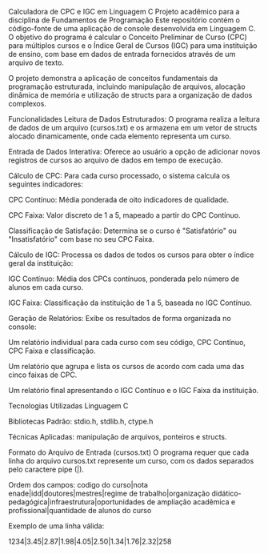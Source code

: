 Calculadora de CPC e IGC em Linguagem C
Projeto acadêmico para a disciplina de Fundamentos de Programação
Este repositório contém o código-fonte de uma aplicação de console desenvolvida em Linguagem C. O objetivo do programa é calcular o Conceito Preliminar de Curso (CPC) para múltiplos cursos e o Índice Geral de Cursos (IGC) para uma instituição de ensino, com base em dados de entrada fornecidos através de um arquivo de texto.

O projeto demonstra a aplicação de conceitos fundamentais da programação estruturada, incluindo manipulação de arquivos, alocação dinâmica de memória e utilização de structs para a organização de dados complexos.

Funcionalidades
Leitura de Dados Estruturados: O programa realiza a leitura de dados de um arquivo (cursos.txt) e os armazena em um vetor de structs alocado dinamicamente, onde cada elemento representa um curso.

Entrada de Dados Interativa: Oferece ao usuário a opção de adicionar novos registros de cursos ao arquivo de dados em tempo de execução.

Cálculo de CPC: Para cada curso processado, o sistema calcula os seguintes indicadores:

CPC Contínuo: Média ponderada de oito indicadores de qualidade.

CPC Faixa: Valor discreto de 1 a 5, mapeado a partir do CPC Contínuo.

Classificação de Satisfação: Determina se o curso é "Satisfatório" ou "Insatisfatório" com base no seu CPC Faixa.

Cálculo de IGC: Processa os dados de todos os cursos para obter o índice geral da instituição:

IGC Contínuo: Média dos CPCs contínuos, ponderada pelo número de alunos em cada curso.

IGC Faixa: Classificação da instituição de 1 a 5, baseada no IGC Contínuo.

Geração de Relatórios: Exibe os resultados de forma organizada no console:

Um relatório individual para cada curso com seu código, CPC Contínuo, CPC Faixa e classificação.

Um relatório que agrupa e lista os cursos de acordo com cada uma das cinco faixas de CPC.

Um relatório final apresentando o IGC Contínuo e o IGC Faixa da instituição.

Tecnologias Utilizadas
Linguagem C

Bibliotecas Padrão: stdio.h, stdlib.h, ctype.h

Técnicas Aplicadas: manipulação de arquivos, ponteiros e structs.

Formato do Arquivo de Entrada (cursos.txt)
O programa requer que cada linha do arquivo cursos.txt represente um curso, com os dados separados pelo caractere pipe (|).

Ordem dos campos:
codigo do curso|nota enade|idd|doutores|mestres|regime de trabalho|organização didático-pedagógica|infraestrutura|oportunidades de ampliação acadêmica e profissional|quantidade de alunos do curso

Exemplo de uma linha válida:

1234|3.45|2.87|1.98|4.05|2.50|1.34|1.76|2.32|258
